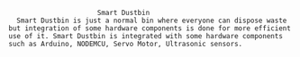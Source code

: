                           Smart Dustbin
      Smart Dustbin is just a normal bin where everyone can dispose waste but integration of some hardware components is done for more efficient use of it. Smart Dustbin is integrated with some hardware components such as Arduino, NODEMCU, Servo Motor, Ultrasonic sensors.                    
